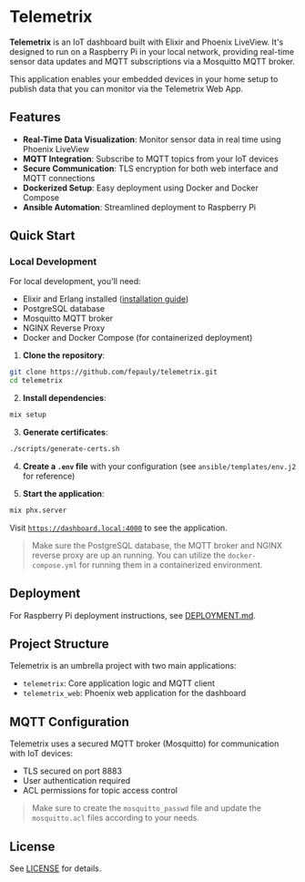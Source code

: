 # Telemetrix

**Telemetrix** is an IoT dashboard built with Elixir and Phoenix LiveView. It's designed to run on a Raspberry Pi in your local network, providing real-time sensor data updates and MQTT subscriptions via a Mosquitto MQTT broker.

This application enables your embedded devices in your home setup to publish data that you can monitor via the Telemetrix Web App.

## Features

- **Real-Time Data Visualization**: Monitor sensor data in real time using Phoenix LiveView
- **MQTT Integration**: Subscribe to MQTT topics from your IoT devices
- **Secure Communication**: TLS encryption for both web interface and MQTT connections
- **Dockerized Setup**: Easy deployment using Docker and Docker Compose
- **Ansible Automation**: Streamlined deployment to Raspberry Pi

## Quick Start

### Local Development

For local development, you'll need:
- Elixir and Erlang installed ([installation guide](https://elixir-lang.org/install.html))
- PostgreSQL database
- Mosquitto MQTT broker
- NGINX Reverse Proxy
- Docker and Docker Compose (for containerized deployment)

1. **Clone the repository**:
```bash
git clone https://github.com/fepauly/telemetrix.git
cd telemetrix
```

2. **Install dependencies**:
```bash
mix setup
```

3. **Generate certificates**:
```bash
./scripts/generate-certs.sh
```

4. **Create a `.env` file** with your configuration (see `ansible/templates/env.j2` for reference)

5. **Start the application**:
```bash
mix phx.server
```

Visit [`https://dashboard.local:4000`](https://dashboard.local:4000) to see the application.

> Make sure the PostgreSQL database, the MQTT broker and NGINX reverse proxy are up an running. You can utilize the `docker-compose.yml` for running them in a containerized environment.

## Deployment

For Raspberry Pi deployment instructions, see [DEPLOYMENT.md](DEPLOYMENT.md).

## Project Structure

Telemetrix is an umbrella project with two main applications:
- `telemetrix`: Core application logic and MQTT client
- `telemetrix_web`: Phoenix web application for the dashboard

## MQTT Configuration

Telemetrix uses a secured MQTT broker (Mosquitto) for communication with IoT devices:
- TLS secured on port 8883
- User authentication required 
- ACL permissions for topic access control

> Make sure to create the `mosquitto_passwd` file and update the `mosquitto.acl` files according to your needs.

## License

See [LICENSE](LICENSE) for details.